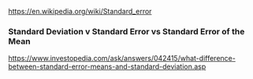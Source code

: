 https://en.wikipedia.org/wiki/Standard_error  

### Standard Deviation v Standard Error vs Standard Error of the Mean

https://www.investopedia.com/ask/answers/042415/what-difference-between-standard-error-means-and-standard-deviation.asp
